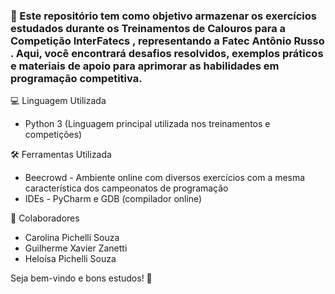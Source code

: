 <h3> 📌 Este repositório tem como objetivo armazenar os exercícios estudados durante os <strong> Treinamentos de Calouros para a Competição InterFatecs </strong>, representando a <strong> Fatec Antônio Russo </strong> . Aqui, você encontrará desafios resolvidos, exemplos práticos e materiais de apoio para aprimorar as habilidades em programação competitiva. </h3>

💻 Linguagem Utilizada
  * Python 3 (Linguagem principal utilizada nos treinamentos e competições)

🛠️ Ferramentas Utilizada
   * Beecrowd - Ambiente online com diversos exercícios com a mesma característica dos campeonatos de programação
   * IDEs - PyCharm e GDB (compilador online) 

👥 Colaboradores
   * Carolina Pichelli Souza
   * Guilherme Xavier Zanetti
   * Heloísa Pichelli Souza
     
Seja bem-vindo e bons estudos! 🚀
